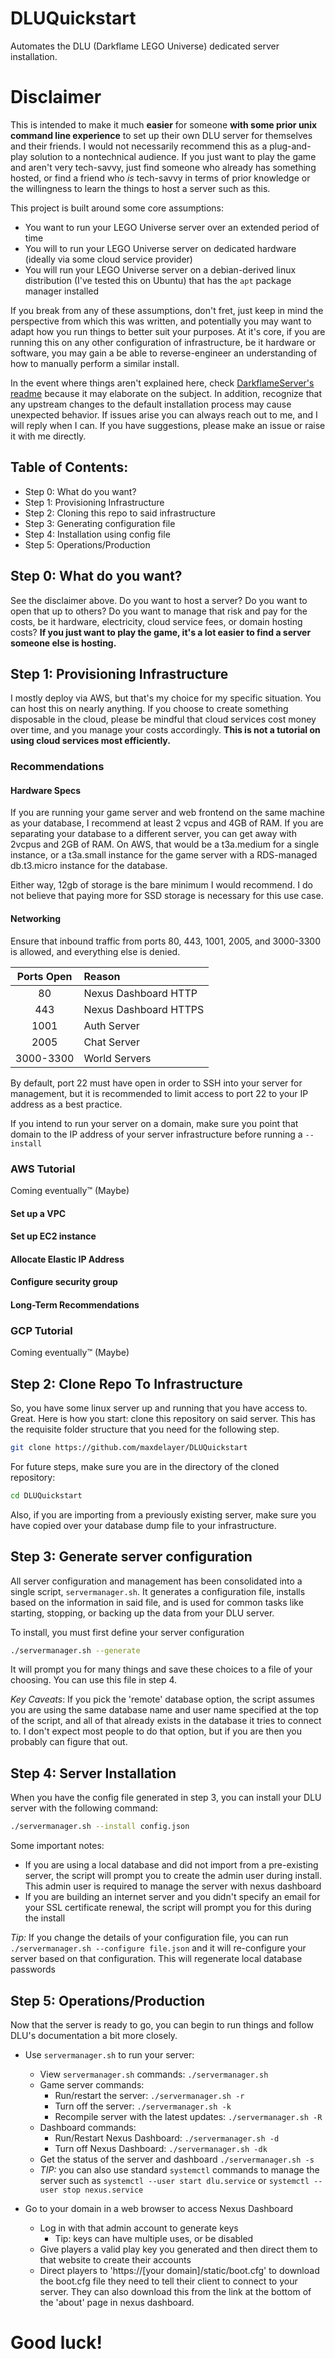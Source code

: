 # DLUQuickstart
Automates the DLU (Darkflame LEGO Universe) dedicated server installation.

# Disclaimer

This is intended to make it much **easier** for someone **with some prior unix command line experience** to set up their own DLU server for themselves and their friends. I would not necessarily recommend this as a plug-and-play solution to a nontechnical audience.  If you just want to play the game and aren't very tech-savvy, just find someone who already has something hosted, or find a friend who *is* tech-savvy in terms of prior knowledge or the willingness to learn the things to host a server such as this.

This project is built around some core assumptions:
 - You want to run your LEGO Universe server over an extended period of time
 - You will to run your LEGO Universe server on dedicated hardware (ideally via some cloud service provider)
 - You will run your LEGO Universe server on a debian-derived linux distribution (I've tested this on Ubuntu) that has the `apt` package manager installed
 
If you break from any of these assumptions, don't fret, just keep in mind the perspective from which this was written, and potentially you may want to adapt how you run things to better suit your purposes. At it's core, if you are running this on any other configuration of infrastructure, be it hardware or software, you may gain a be able to reverse-engineer an understanding of how to manually perform a similar install.

In the event where things aren't explained here, check [DarkflameServer's readme](https://github.com/DarkflameUniverse/DarkflameServer#readme) because it may elaborate on the subject. In addition, recognize that any upstream changes to the default installation process may cause unexpected behavior. If issues arise you can always reach out to me, and I will reply when I can. If you have suggestions, please make an issue or raise it with me directly.

## Table of Contents:

 - Step 0: What do you want?
 - Step 1: Provisioning Infrastructure
 - Step 2: Cloning this repo to said infrastructure
 - Step 3: Generating configuration file
 - Step 4: Installation using config file
 - Step 5: Operations/Production

## Step 0: What do you want?

See the disclaimer above. Do you want to host a server? Do you want to open that up to others? Do you want to manage that risk and pay for the costs, be it hardware, electricity, cloud service fees, or domain hosting costs? **If you just want to play the game, it's a lot easier to find a server someone else is hosting.**

## Step 1: Provisioning Infrastructure

I mostly deploy via AWS, but that's my choice for my specific situation. You can host this on nearly anything. If you choose to create something disposable in the cloud, please be mindful that cloud services cost money over time, and you manage your costs accordingly. **This is not a tutorial on using cloud services most efficiently.**

### Recommendations

#### Hardware Specs

If you are running your game server and web frontend on the same machine as your database, I recommend at least 2 vcpus and 4GB of RAM. If you are separating your database to a different server, you can get away with 2vcpus and 2GB of RAM. On AWS, that would be a t3a.medium for a single instance, or a t3a.small instance for the game server with a RDS-managed db.t3.micro instance for the database. 

Either way, 12gb of storage is the bare minimum I would recommend. I do not believe that paying more for SSD storage is necessary for this use case.

#### Networking

Ensure that inbound traffic from ports 80, 443, 1001, 2005, and 3000-3300 is allowed, and everything else is denied. 

| Ports Open | Reason |
| :---: | :--- |
| 80 | Nexus Dashboard HTTP |
| 443 | Nexus Dashboard HTTPS |
| 1001 | Auth Server |
| 2005 | Chat Server |
| 3000-3300 | World Servers |

By default, port 22 must have open in order to SSH into your server for management, but it is recommended to limit access to port 22 to your IP address as a best practice. 

If you intend to run your server on a domain, make sure you point that domain to the IP address of your server infrastructure before running a `--install`

### AWS Tutorial

Coming eventually:tm: (Maybe)

#### Set up a VPC
#### Set up EC2 instance
#### Allocate Elastic IP Address
#### Configure security group
#### Long-Term Recommendations

### GCP Tutorial

Coming eventually:tm: (Maybe)

## Step 2: Clone Repo To Infrastructure

So, you have some linux server up and running that you have access to. Great. Here is how you start: clone this repository on said server. This has the requisite folder structure that you need for the following step.

```bash
git clone https://github.com/maxdelayer/DLUQuickstart
```

For future steps, make sure you are in the directory of the cloned repository:

```bash
cd DLUQuickstart
```

Also, if you are importing from a previously existing server, make sure you have copied over your database dump file to your infrastructure.

## Step 3: Generate server configuration

All server configuration and management has been consolidated into a single script, `servermanager.sh`. It generates a configuration file, installs based on the information in said file, and is used for common tasks like starting, stopping, or backing up the data from your DLU server.

To install, you must first define your server configuration

```bash
./servermanager.sh --generate
```

It will prompt you for many things and save these choices to a file of your choosing. You can use this file in step 4.

*Key Caveats*: If you pick the 'remote' database option, the script assumes you are using the same database name and user name specified at the top of the script, and all of that already exists in the database it tries to connect to. I don't expect most people to do that option, but if you are then you probably can figure that out.

## Step 4: Server Installation

When you have the config file generated in step 3, you can install your DLU server with the following command:

```bash
./servermanager.sh --install config.json
```

Some important notes:
 - If you are using a local database and did not import from a pre-existing server, the script will prompt you to create the admin user during install. This admin user is required to manage the server with nexus dashboard
 - If you are building an internet server and you didn't specify an email for your SSL certificate renewal, the script will prompt you for this during the install

*Tip:* If you change the details of your configuration file, you can run ```./servermanager.sh --configure file.json``` and it will re-configure your server based on that configuration. This will regenerate local database passwords

## Step 5: Operations/Production

Now that the server is ready to go, you can begin to run things and follow DLU's documentation a bit more closely.

- Use `servermanager.sh` to run your server:
  - View `servermanager.sh` commands: `./servermanager.sh`
  - Game server commands:
    - Run/restart the server: `./servermanager.sh -r`
    - Turn off the server: `./servermanager.sh -k`
    - Recompile server with the latest updates: `./servermanager.sh -R`
  - Dashboard commands:
    - Run/Restart Nexus Dashboard: `./servermanager.sh -d`
    - Turn off Nexus Dashboard: `./servermanager.sh -dk`
  - Get the status of the server and dashboard `./servermanager.sh -s`
  - *TIP:* you can also use standard `systemctl` commands to manage the server such as `systemctl --user start dlu.service` or `systemctl --user stop nexus.service`

- Go to your domain in a web browser to access Nexus Dashboard
  - Log in with that admin account to generate keys
    - Tip: keys can have multiple uses, or be disabled
  - Give players a valid play key you generated and then direct them to that website to create their accounts
  - Direct players to 'https://[your domain]/static/boot.cfg' to download the boot.cfg file they need to tell their client to connect to your server. They can also download this from the link at the bottom of the 'about' page in nexus dashboard.

# Good luck!
